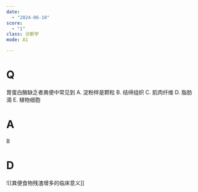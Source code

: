 ```yaml
---
date:
  - "2024-06-10"
score:
  - "1"
class: 诊断学
mode: A1

---
```



# Q
胃蛋白酶缺乏者粪便中常见到
A. 淀粉样是颗粒 
B. 结缔组织 
C. 肌肉纤维
D. 脂肪滴 
E. 植物细胞

# A

B


# D
![[粪便食物残渣增多的临床意义]]